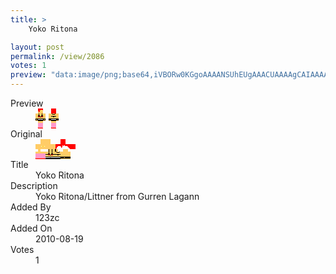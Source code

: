 ```yaml
---
title: >
    Yoko Ritona

layout: post
permalink: /view/2086
votes: 1
preview: "data:image/png;base64,iVBORw0KGgoAAAANSUhEUgAAACUAAAAgCAIAAAAaMSbnAAAABnRSTlMA/wD/AP5AXyvrAAABEElEQVRIie1XUQ6DIAx9XbwRnsntSAtngiut+1CRdpTggmZb9j6M1ZbX1woIMT+QQBcUkftU0BBueBwGgy9My3W+6YfBfBMmOA8wQk8+qU+piRPitSdbuZ69a1jlO5KsxHcwiKUgGn3+RJkA4O7CjLdd4fb3+RY4TDT63FQOnfmKHDlE/+bUUoLK7AKtjwGyzTqszHLFgo8Tx+hzsxFp3CW8VFipb/Vo56gTv+L0+bc3gOVeSNaeZ2DAKp9Gz7wUMsYIwDm3DkrJp5pKuQ9Em6rT9anlp8xh939vOIl85WK4Qa2ZFhrCP+T/5TDI+R6NPrm2wRrCf72ef77v5iN9PmIGkb42bogN4S98RfQ7jz0Bv7uH9MGYolIAAAAASUVORK5CYII="
---
```

<dl class="side-by-side">
<dt>Preview</dt>
<dd>
    <img class="preview" src="data:image/png;base64,iVBORw0KGgoAAAANSUhEUgAAACUAAAAgCAIAAAAaMSbnAAAABnRSTlMA/wD/AP5AXyvrAAABEElEQVRIie1XUQ6DIAx9XbwRnsntSAtngiut+1CRdpTggmZb9j6M1ZbX1woIMT+QQBcUkftU0BBueBwGgy9My3W+6YfBfBMmOA8wQk8+qU+piRPitSdbuZ69a1jlO5KsxHcwiKUgGn3+RJkA4O7CjLdd4fb3+RY4TDT63FQOnfmKHDlE/+bUUoLK7AKtjwGyzTqszHLFgo8Tx+hzsxFp3CW8VFipb/Vo56gTv+L0+bc3gOVeSNaeZ2DAKp9Gz7wUMsYIwDm3DkrJp5pKuQ9Em6rT9anlp8xh939vOIl85WK4Qa2ZFhrCP+T/5TDI+R6NPrm2wRrCf72ef77v5iN9PmIGkb42bogN4S98RfQ7jz0Bv7uH9MGYolIAAAAASUVORK5CYII=">
</dd>
<dt>Original</dt>
<dd>
    <img class="preview" src="data:image/png;base64,iVBORw0KGgoAAAANSUhEUgAAAEAAAAAgCAYAAACinX6EAAAA8ElEQVR42u2YAQrDMAhFPe3utDt5p2zraNeFoFKVmewLn9IQWnwxP7ZESjS+NY/IGc8HNEmUHQAAAAAAAAAAAAsD8CbolpJgtgBgJgD7lrBujzgAW9Dpnt5DCQAkD/D6RfkK0BKLMM2yALSkIk+O6QBkHJ+lAKT1MEZjlfuCLix9xesyaIiGY/24t2+Jb4wAAADWBpBhbFYAV+eHfoxVAHCuhlFV/AWALOkA7txcElZSGlsGQF+69Gkwvld/MM+i6Sqg67KO5A8ZfGDqLVBNAPALDyim5AoQgpk3eUIyxhgARPubLl3nrwDvT8VkZXvAAwCjHbZHdtbUAAAAAElFTkSuQmCC">
</dd>
<dt>Title</dt>
<dd>Yoko Ritona</dd>
<dt>Description</dt>
<dd>Yoko Ritona/Littner from Gurren Lagann</dd>
<dt>Added By</dt>
<dd>123zc</dd>
<dt>Added On</dt>
<dd>2010-08-19</dd>
<dt>Votes</dt>
<dd>1</dd>
</dl>
